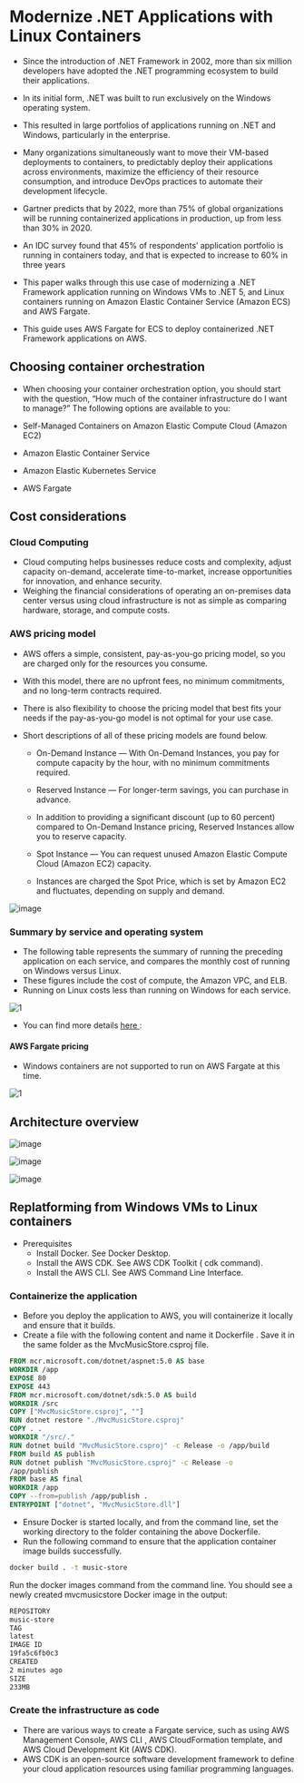 # Modernize .NET Applications with Linux Containers

- Since the introduction of .NET Framework in 2002, more than six million developers have adopted the .NET programming ecosystem to build their applications.  
- In its initial form, .NET was built to run exclusively on the Windows operating system. 

- This resulted in large portfolios of applications running on .NET and Windows, particularly in the enterprise.
- Many organizations simultaneously want to move their VM-based deployments to containers, to predictably deploy their applications across environments, maximize the efficiency of their resource consumption, and introduce DevOps practices to automate their development lifecycle.

- Gartner predicts that by 2022, more than 75% of global organizations will be running containerized applications in production, up from less than 30% in 2020. 
- An IDC survey found that 45% of respondents’ application portfolio is running in containers today, and that is expected to increase to 60% in three years

- This paper walks through this use case of modernizing a .NET Framework application running on Windows VMs to .NET 5, and Linux containers running on Amazon Elastic Container Service (Amazon ECS) and AWS Fargate.
- This guide uses AWS Fargate for ECS to deploy containerized .NET Framework applications on AWS.


## Choosing container orchestration

- When choosing your container orchestration option, you should start with the question, “How much of the container infrastructure do I want to manage?” The following options are available to you:

- Self-Managed Containers on Amazon Elastic Compute Cloud (Amazon EC2)
- Amazon Elastic Container Service 
- Amazon Elastic Kubernetes Service 
- AWS Fargate

## Cost considerations

### Cloud Computing 
- Cloud computing helps businesses reduce costs and complexity, adjust capacity on-demand, accelerate time-to-market, increase opportunities for innovation, and enhance security.
- Weighing the financial considerations of operating an on-premises data center versus using cloud infrastructure is not as simple as comparing hardware, storage, and compute costs.

### AWS pricing model
- AWS offers a simple, consistent, pay-as-you-go pricing model, so you are charged only for the resources you consume.
- With this model, there are no upfront fees, no minimum commitments, and no long-term contracts required.
- There is also flexibility to choose the pricing model that best fits your needs if the pay-as-you-go model is not optimal for your use case.
- Short descriptions of all of these pricing models are found below.
    
    - On-Demand Instance — With On-Demand Instances, you pay for compute capacity by the hour, with no minimum commitments required.
    - Reserved Instance — For longer-term savings, you can purchase in advance. 
    
    - In addition to providing a significant discount (up to 60 percent) compared to On-Demand Instance pricing, Reserved Instances allow you to reserve capacity.
    - Spot Instance — You can request unused Amazon Elastic Compute Cloud (Amazon EC2) capacity. 
    - Instances are charged the Spot Price, which is set by Amazon EC2 and fluctuates, depending on supply and demand. 

![image](https://user-images.githubusercontent.com/23625821/131245382-1b1f9bc9-c7c2-4e7d-9b4c-2118a4209939.png)

### Summary by service and operating system
- The following table represents the summary of running the preceding application on each service, and compares the monthly cost of running on Windows versus Linux.
- These figures include the cost of compute, the Amazon VPC, and ELB. 
- Running on Linux costs less than running on Windows for each service.

![1](https://user-images.githubusercontent.com/23625821/131245526-e43511a1-117b-4443-8db2-38ef235b0a07.png)

- You can find more details <a href="https://calculator.aws/#/"> here </a> : 

#### AWS Fargate pricing
- Windows containers are not supported to run on AWS Fargate at this time.

![1](https://user-images.githubusercontent.com/23625821/131245653-0d54e740-469a-486e-8da6-39b6967bf7d8.png)

## Architecture overview

![image](https://user-images.githubusercontent.com/23625821/131450846-0e662d1b-c39a-4990-a17e-ce11db94b14e.png)

![image](https://user-images.githubusercontent.com/23625821/131450978-0d2123ab-bec8-4128-9524-04deb699743e.png)

![image](https://user-images.githubusercontent.com/23625821/131451141-93794e14-051f-49ce-9db2-17ba6a96e3fa.png)


## Replatforming from Windows VMs to Linux containers

- Prerequisites
    - Install Docker. See Docker Desktop.
    - Install the AWS CDK. See AWS CDK Toolkit ( cdk command).
    - Install the AWS CLI. See AWS Command Line Interface.

### Containerize the application
- Before you deploy the application to AWS, you will containerize it locally and ensure that it builds.
- Create a file with the following content and name it Dockerfile . Save it in the same folder as the MvcMusicStore.csproj file.

```dockerfile
FROM mcr.microsoft.com/dotnet/aspnet:5.0 AS base
WORKDIR /app
EXPOSE 80
EXPOSE 443
FROM mcr.microsoft.com/dotnet/sdk:5.0 AS build
WORKDIR /src
COPY ["MvcMusicStore.csproj", ""]
RUN dotnet restore "./MvcMusicStore.csproj"
COPY . .
WORKDIR "/src/."
RUN dotnet build "MvcMusicStore.csproj" -c Release -o /app/build
FROM build AS publish
RUN dotnet publish "MvcMusicStore.csproj" -c Release -o
/app/publish
FROM base AS final
WORKDIR /app
COPY --from=publish /app/publish .
ENTRYPOINT ["dotnet", "MvcMusicStore.dll"]

```

- Ensure Docker is started locally, and from the command line, set the working directory to the folder containing the above Dockerfile.
- Run the following command to ensure that the application container image builds successfully.

```sh
docker build . -t music-store

```

Run the docker images command from the command line. You should see a newly created mvcmusicstore Docker image in the output:

```sh
REPOSITORY
music-store
TAG
latest
IMAGE ID
19fa5c6fb0c3
CREATED
2 minutes ago
SIZE
233MB

```

### Create the infrastructure as code

- There are various ways to create a Fargate service, such as using AWS Management Console, AWS CLI , AWS CloudFormation template, and AWS Cloud Development Kit (AWS CDK). 
- AWS CDK is an open-source software development framework to define your cloud application resources using familiar programming languages. 


<!-- ### Create the CI/CD pipeline
- One of the advantages of containerizing your applications is to automate software delivery, reducing the total time-to-market. 
- In the following section you will create a continuous integration and continuous delivery (CI/CD) pipeline. 
- These steps include initiating automatic builds, pushing the container image to Amazon ECR, and updating the Fargate service when there is a code change.

- Run the following command to create a new AWS CDK application in that folder.

```sh
cdk init app --language csharp

``` -->

